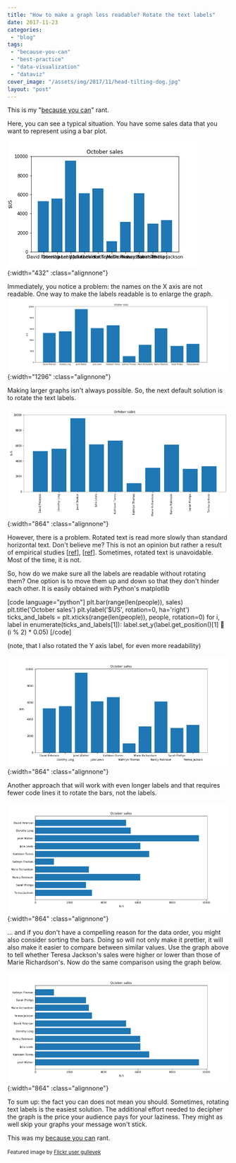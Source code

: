 ```yaml
---
title: "How to make a graph less readable? Rotate the text labels"
date: 2017-11-23
categories: 
 - "blog"
tags: 
 - "because-you-can"
 - "best-practice"
 - "data-visualization"
 - "dataviz"
cover_image: "/assets/img/2017/11/head-tilting-dog.jpg"
layout: "post"
---
```


This is my "[because you can](https://gorelik.net/tag/because-you-can/)" rant.

Here, you can see a typical situation. You have some sales data that you want to represent using a bar plot.

![01_default](/assets/img/2017/11/01_default.png){:width="432" :class="alignnone"}

Immediately, you notice a problem: the names on the X axis are not readable. One way to make the labels readable is to enlarge the graph.![02_large_image](/assets/img/2017/11/02_large_image.png){:width="1296" :class="alignnone"}

Making larger graphs isn't always possible. So, the next default solution is to rotate the text labels.

![03_rotated](/assets/img/2017/11/03_rotated1.png){:width="864" :class="alignnone"}

However, there is a problem. Rotated text is read more slowly than standard horizontal text. Don't believe me? This is not an opinion but rather a result of empirical studies [[ref](http://journals.sagepub.com/doi/abs/10.1177/154193120204601722)], [[ref](http://psycnet.apa.org/record/1986-10970-001)]. Sometimes, rotated text is unavoidable. Most of the time, it is not.

So, how do we make sure all the labels are readable without rotating them? One option is to move them up and down so that they don't hinder each other. It is easily obtained with Python's matplotlib

[code language="python"]
plt.bar(range(len(people)), sales)
plt.title('October sales')
plt.ylabel('$US', rotation=0, ha='right')
ticks_and_labels = plt.xticks(range(len(people)), people, rotation=0)
for i, label in enumerate(ticks_and_labels[1]):
    label.set_y(label.get_position()[1]  (i % 2) * 0.05)
[/code]

(note, that I also rotated the Y axis label, for even more readability)

![05_alternate_labels](/assets/img/2017/11/05_alternate_labels.png){:width="864" :class="alignnone"}

Another approach that will work with even longer labels and that requires fewer code lines it to rotate the bars, not the labels.

![07_horizontal_plot](/assets/img/2017/11/07_horizontal_plot.png){:width="864" :class="alignnone"}

... and if you don't have a compelling reason for the data order, you might also consider sorting the bars. Doing so will not only make it prettier, it will also make it easier to compare between similar values. Use the graph above to tell whether Teresa Jackson's sales were higher or lower than those of Marie Richardson's. Now do the same comparison using the graph below.

![08_horizontal_plot_sorted](/assets/img/2017/11/08_horizontal_plot_sorted.png){:width="864" :class="alignnone"}

To sum up: the fact you can does not mean you should. Sometimes, rotating text labels is the easiest solution. The additional effort needed to decipher the graph is the price your audience pays for your laziness. They might as well skip your graphs your message won't stick.

This was my [because you can](https://gorelik.net/tag/because-you-can/) rant.

<small>Featured image by <a href="https://www.flickr.com/photos/gullevek/219632672/in/photolist-kpF9d-bE7Np2-bE7Noi-brcR9m-bE7jjF-bE7nAv-bE7S6i-bE7jFx-bE7TLV-bE7VVB-bE7NoR-brcJZW-bE7sLp-brcnWA-m9yjcH-bE7TMc-bE7VVz-bE7iqz-bE824D-7Bcw3w-bE824v-bE7mND-bE7S6a-brcK19-brcR9s-7vEsMC-bE7Not-brcJZS-bE7jBH-qD2axf-bE7NoB-bE7TMx-brcR9y-brcnQU-bE7TMp-bE824H-brd3ww-brcR9G-4DqSRG-4TbPtZ-brd3vY-bE7Npi-bE7ms6-bE7jhz-bE7S5F-bE7AWx-bE7TMT-bE7S6p-bE7TMH-bE7VW8" target="_blank" rel="noopener">Flickr user gullevek</a></small>

